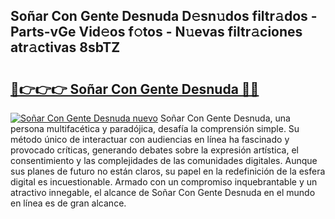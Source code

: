 ## Soñar Con Gente Desnuda D𝚎sn𝚞dos filtr𝚊dos - Parts-vGe Vid𝚎os f𝚘tos - N𝚞evas filtr𝚊ciones atr𝚊ctivas 8sbTZ

# <h2><a href="http://mbbgmv.tromn.icu/?c=So%c3%b1ar+Con+Gente+Desnuda">🔗👉👉👉 Soñar Con Gente Desnuda 🔗🔗</a></h2>

[![Soñar Con Gente Desnuda nuevo](https://i.imgur.com/pEAQMta.gif)](http://mbbgmv.tromn.icu/?c=So%c3%b1ar+Con+Gente+Desnuda)
Soñar Con Gente Desnuda, una persona multifacética y paradójica, desafía la comprensión simple. Su método único de interactuar con audiencias en línea ha fascinado y provocado críticas, generando debates sobre la expresión artística, el consentimiento y las complejidades de las comunidades digitales. Aunque sus planes de futuro no están claros, su papel en la redefinición de la esfera digital es incuestionable. Armado con un compromiso inquebrantable y un atractivo innegable, el alcance de Soñar Con Gente Desnuda en el mundo en línea es de gran alcance.
